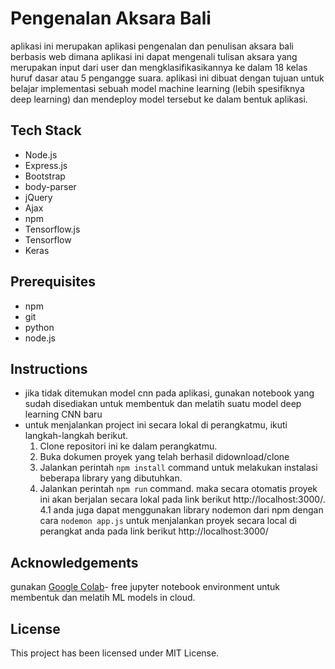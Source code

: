 ﻿# Pengenalan Aksara Bali
aplikasi ini merupakan aplikasi pengenalan dan penulisan aksara bali berbasis web dimana aplikasi ini dapat mengenali tulisan aksara yang merupakan input dari user dan mengklasifikasikannya ke dalam 18 kelas huruf dasar atau 5 pengangge suara. aplikasi ini dibuat dengan tujuan untuk belajar implementasi sebuah model machine learning (lebih spesifiknya deep learning) dan mendeploy model tersebut ke dalam bentuk aplikasi.

## Tech Stack

 - Node.js
 - Express.js
 - Bootstrap
 - body-parser
 - jQuery
 - Ajax
 - npm
 - Tensorflow.js
 - Tensorflow
 - Keras
 ## Prerequisites
 
 - npm
 - git
 - python
 - node.js

 ## Instructions 
 - jika tidak ditemukan model cnn pada aplikasi, gunakan notebook yang sudah disediakan untuk membentuk dan melatih suatu model deep learning CNN baru
 - untuk menjalankan project ini secara lokal di perangkatmu, ikuti langkah-langkah berikut.
   1. Clone repositori ini ke dalam perangkatmu.
   2. Buka dokumen proyek yang telah berhasil didownload/clone
   3. Jalankan perintah `npm install` command untuk melakukan instalasi beberapa library yang dibutuhkan.
   4. Jalankan perintah `npm run` command. maka secara otomatis proyek ini akan berjalan secara lokal pada link berikut http://localhost:3000/.
   4.1 anda juga dapat menggunakan library nodemon dari npm dengan cara `nodemon app.js` untuk menjalankan proyek secara local di perangkat anda pada link berikut http://localhost:3000/
  ## Acknowledgements
  gunakan [Google Colab](https://colab.research.google.com)- free jupyter notebook environment untuk membentuk dan melatih ML models in cloud.

## License
This project has been licensed under MIT License.
